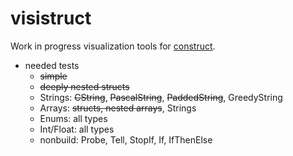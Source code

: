 # visistruct

Work in progress visualization tools for [construct](https://github.com/construct/construct).

- needed tests
    - ~~simple~~
    - ~~deeply nested structs~~
    - Strings: ~~CString~~, ~~PascalString~~, ~~PaddedString~~, GreedyString
    - Arrays: ~~structs, nested arrays~~, Strings
    - Enums: all types
    - Int/Float: all types
    - nonbuild: Probe, Tell, StopIf, If, IfThenElse
